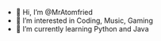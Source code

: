 - 👋 Hi, I’m @MrAtomfried
- 👀 I’m interested in Coding, Music, Gaming
- 🌱 I’m currently learning Python and Java

<!---
MrAtomfried/MrAtomfried is a ✨ special ✨ repository because its `README.md` (this file) appears on your GitHub profile.
You can click the Preview link to take a look at your changes.
--->
